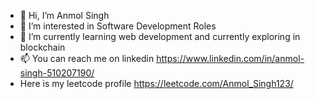 - 👋 Hi, I’m Anmol Singh
- 👀 I’m interested in Software Development Roles
- 🌱 I’m currently learning web development and currently exploring in blockchain
- 📫 You can reach me on linkedin https://www.linkedin.com/in/anmol-singh-510207190/
- Here is my leetcode profile https://leetcode.com/Anmol_Singh123/
